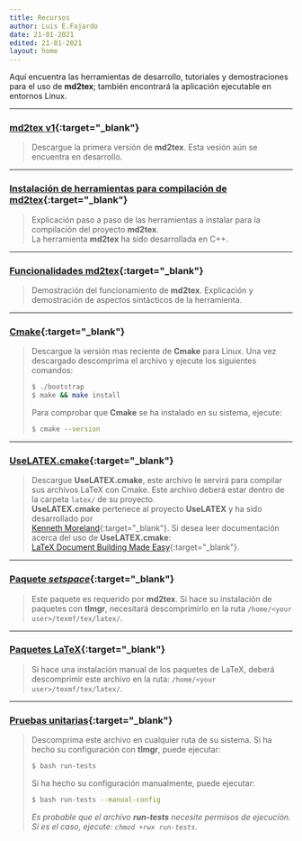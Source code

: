 ```yaml
---
title: Recursos
author: Luis E.Fajardo
date: 21-01-2021
edited: 21-01-2021
layout: home
---
```


Aquí encuentra las herramientas de desarrollo, tutoriales y demostraciones para el uso de 
**md2tex**; también encontrará la aplicación ejecutable en entornos Linux.

***

### <i class="fas fa-file-download fa-1x"></i> [md2tex v1][1]{:target="_blank"}
> Descargue la primera versión de **md2tex**. Esta vesión aún se encuentra en desarrollo.

***

### <i class="fas fa-file-pdf fa-1x"></i> [Instalación de herramientas para compilación de md2tex][2]{:target="_blank"}
> Explicación paso a paso de las herramientas a instalar para la compilación del proyecto **md2tex**.  
> La herramienta **md2tex** ha sido desarrollada en C++.

***

### <i class="fas fa-file-pdf fa-1x"></i> [Funcionalidades md2tex][3]{:target="_blank"}
> Demostración del funcionamiento de **md2tex**. Explicación y demostración de aspectos sintácticos de la herramienta.

***

### <i class="fas fa-external-link-square-alt fa-1x"></i> [Cmake][4]{:target="_blank"}
> Descargue la versión mas reciente de **Cmake** para Linux. Una vez descargado descomprima el archivo y
> ejecute los siguientes comandos:
> ```sh
> $ ./bootstrap
> $ make && make install
> ```
> Para comprobar que **Cmake** se ha instalado en su sistema, ejecute:
> ```sh
> $ cmake --version
> ```

***

### <i class="fas fa-file-code fa-1x"></i> [UseLATEX.cmake][5]{:target="_blank"}
> Descargue **UseLATEX.cmake**, este archivo le servirá para compilar sus archivos LaTeX con Cmake.
> Este archivo deberá estar dentro de la carpeta `latex/` de su proyecto.  
> <i class="fas fa-info-circle fa-1x"></i> **UseLATEX.cmake** pertenece al proyecto **UseLATEX** y ha sido desarrollado por  
> [Kenneth Moreland][6]{:target="_blank"}.
> Si desea leer documentación acerca del uso de **UseLATEX.cmake**:  
> [LaTeX Document Building Made Easy][7]{:target="_blank"}.

***

### <i class="fas fa-file-archive fa-1x"></i> [Paquete _setspace_][8]{:target="_blank"}
> Este paquete es requerido por **md2tex**. Si hace su instalación de paquetes con **tlmgr**, necesitará descomprimirlo en la ruta `/home/<your user>/texmf/tex/latex/`.

***

### <i class="fas fa-file-archive fa-1x"></i> [Paquetes LaTeX][9]{:target="_blank"}
> Si hace una instalación manual de los paquetes de LaTeX, deberá descomprimir este archivo en la ruta: `/home/<your user>/texmf/tex/latex/`.

***

### <i class="fas fa-file-archive fa-1x"></i> [Pruebas unitarias][10]{:target="_blank"}
> Descomprima este archivo en cualquier ruta de su sistema. Si ha hecho su configuración con **tlmgr**, puede ejecutar:  
> ```sh
> $ bash run-tests
> ```
> Si ha hecho su configuración manualmente, puede ejecutar:
> ```sh
> $ bash run-tests --manual-config
> ```
> _<i class="fas fa-info-circle fa-1x"></i> Es probable que el archivo **run-tests** necesite permisos de ejecución. Si es el caso, ejecute: `chmod +rwx run-tests`_.


[1]: {{site.url}}{{site.baseurl}}/assets/app/v1/md2tex
[2]: {{site.url}}{{site.baseurl}}/assets/pdf/dev-tools.pdf
[3]: {{site.url}}{{site.baseurl}}/assets/pdf/md2tex-v1.pdf
[4]: https://cmake.org/download/
[5]: {{site.url}}{{site.baseurl}}/assets/cmake/UseLATEX.cmake
[6]: https://gitlab.kitware.com/kmorel/UseLATEX/
[7]: https://gitlab.kitware.com/kmorel/UseLATEX/raw/master/UseLATEX.pdf
[8]: {{site.url}}{{site.baseurl}}/assets/zip/setspace.zip
[9]: {{site.url}}{{site.baseurl}}/assets/zip/latex_packs.zip
[10]: {{site.url}}{{site.baseurl}}/assets/zip/unit-tests.zip
